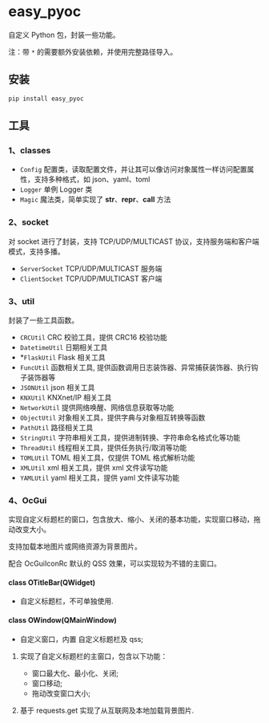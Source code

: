 # easy_pyoc

自定义 Python 包，封装一些功能。

注：带 `*` 的需要额外安装依赖，并使用完整路径导入。

## 安装

```python
pip install easy_pyoc
```

## 工具

### 1、classes

- `Config` 配置类，读取配置文件，并让其可以像访问对象属性一样访问配置属性，支持多种格式，如 json、yaml、toml
- `Logger` 单例 Logger 类
- `Magic` 魔法类，简单实现了 __str__、__repr__、__call__ 方法

### 2、socket

对 socket 进行了封装，支持 TCP/UDP/MULTICAST 协议，支持服务端和客户端模式，支持多播。

- `ServerSocket` TCP/UDP/MULTICAST 服务端
- `ClientSocket` TCP/UDP/MULTICAST 客户端

### 3、util

封装了一些工具函数。

- `CRCUtil` CRC 校验工具，提供 CRC16 校验功能
- `DatetimeUtil` 日期相关工具
- *`FlaskUtil` Flask 相关工具
- `FuncUtil` 函数相关工具, 提供函数调用日志装饰器、异常捕获装饰器、执行钩子装饰器等
- `JSONUtil` json 相关工具
- `KNXUtil` KNXnet/IP 相关工具
- `NetworkUtil` 提供网络唤醒、网络信息获取等功能
- `ObjectUtil` 对象相关工具，提供字典与对象相互转换等函数
- `PathUtil` 路径相关工具
- `StringUtil` 字符串相关工具，提供进制转换、字符串命名格式化等功能
- `ThreadUtil` 线程相关工具，提供任务执行/取消等功能
- `TOMLUtil` TOML 相关工具，仅提供 TOML 格式解析功能
- `XMLUtil` xml 相关工具，提供 xml 文件读写功能
- `YAMLUtil` yaml 相关工具，提供 yaml 文件读写功能

### 4、OcGui

实现自定义标题栏的窗口，包含放大、缩小、关闭的基本功能，实现窗口移动，拖动改变大小。

支持加载本地图片或网络资源为背景图片。

配合 OcGuiIconRc 默认的 QSS 效果，可以实现较为不错的主窗口。

#### class OTitleBar(QWidget)

* 自定义标题栏，不可单独使用.

#### class OWindow(QMainWindow)

* 自定义窗口，内置 自定义标题栏及 qss;

1. 实现了自定义标题栏的主窗口，包含以下功能：

   + 窗口最大化、最小化、关闭;
   + 窗口移动;
   + 拖动改变窗口大小;
2. 基于 requests.get 实现了从互联网及本地加载背景图片.
